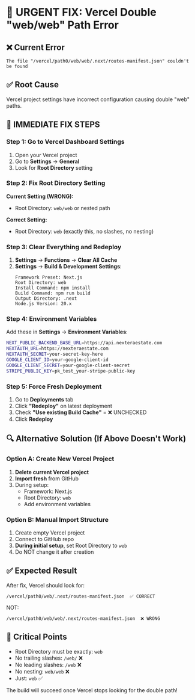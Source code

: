 # 🔧 URGENT FIX: Vercel Double "web/web" Path Error

## ❌ Current Error
```
The file "/vercel/path0/web/web/.next/routes-manifest.json" couldn't be found
```

## ✅ Root Cause
Vercel project settings have incorrect configuration causing double "web" paths.

## 🚨 IMMEDIATE FIX STEPS

### Step 1: Go to Vercel Dashboard Settings
1. Open your Vercel project
2. Go to **Settings** → **General**
3. Look for **Root Directory** setting

### Step 2: Fix Root Directory Setting
**Current Setting (WRONG):**
- Root Directory: `web/web` or nested path

**Correct Setting:**
- Root Directory: `web` (exactly this, no slashes, no nesting)

### Step 3: Clear Everything and Redeploy
1. **Settings** → **Functions** → **Clear All Cache**
2. **Settings** → **Build & Development Settings**:
   ```
   Framework Preset: Next.js
   Root Directory: web
   Install Command: npm install
   Build Command: npm run build  
   Output Directory: .next
   Node.js Version: 20.x
   ```

### Step 4: Environment Variables
Add these in **Settings** → **Environment Variables**:
```bash
NEXT_PUBLIC_BACKEND_BASE_URL=https://api.nexteraestate.com
NEXTAUTH_URL=https://nexteraestate.com
NEXTAUTH_SECRET=your-secret-key-here
GOOGLE_CLIENT_ID=your-google-client-id
GOOGLE_CLIENT_SECRET=your-google-client-secret
STRIPE_PUBLIC_KEY=pk_test_your-stripe-public-key
```

### Step 5: Force Fresh Deployment
1. Go to **Deployments** tab
2. Click **"Redeploy"** on latest deployment
3. Check **"Use existing Build Cache"** = ❌ UNCHECKED
4. Click **Redeploy**

## 🔍 Alternative Solution (If Above Doesn't Work)

### Option A: Create New Vercel Project
1. **Delete current Vercel project**
2. **Import fresh** from GitHub
3. During setup:
   - Framework: Next.js
   - Root Directory: `web`
   - Add environment variables

### Option B: Manual Import Structure
1. Create empty Vercel project
2. Connect to GitHub repo
3. **During initial setup**, set Root Directory to `web`
4. Do NOT change it after creation

## ✅ Expected Result
After fix, Vercel should look for:
```
/vercel/path0/web/.next/routes-manifest.json  ✅ CORRECT
```

NOT:
```
/vercel/path0/web/web/.next/routes-manifest.json  ❌ WRONG
```

## 🚨 Critical Points
- Root Directory must be exactly: `web`
- No trailing slashes: `/web/` ❌
- No leading slashes: `/web` ❌  
- No nesting: `web/web` ❌
- Just: `web` ✅

The build will succeed once Vercel stops looking for the double path!